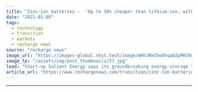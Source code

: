 ```yaml
---
title: "Zinc-ion batteries -  'Up to 50% cheaper than lithium-ion, with no raw-materials concerns'"
date: "2021-01-08"
tags: 
  - technology
  - transition
  - markets
  - recharge news
source: "recharge news"
image_url: "https://images-global.nhst.tech/image/WHhJNkV5eDhqaDZpMHJOdjNpYVB2U3dqcUlBRkdEUnZYY0pGc1JnVWFwRT0=/nhst/binary/dc2e3cf5168b208d411eb6ad6f5aea4c"
image_fp: "/assets/img/post_thumbnails/27.jpg"
lead: "Start-up Salient Energy says its groundbreaking energy-storage technology will be at least 30% less expensive — as well as safer and longer-lasting — than standard lithium batteries"
article_url: "https://www.rechargenews.com/transition/zinc-ion-batteries-up-to-50-cheaper-than-lithium-ion-with-no-raw-materials-concerns/2-1-939768"
---
```


---
